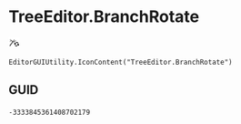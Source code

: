 # TreeEditor.BranchRotate
![](/img/TreeEditor.BranchRotate.png)

``` CSharp
EditorGUIUtility.IconContent("TreeEditor.BranchRotate")
```
## GUID
```
-3333845361408702179
```
